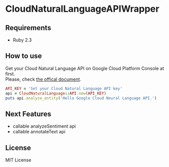 # CloudNaturalLanguageAPIWrapper

## Requirements

- Ruby 2.3

## How to use

Get your Cloud Natural Language API on Google Cloud Platform Console at first.  
Please, check [the offical document](https://cloud.google.com/natural-language/docs/getting-started).

```ruby
API_KEY = 'Set your Cloud Natural Language API key'
api = CloudNaturalLanguage::API.new(API_KEY)
puts api.analyze_entity('Hello Google Cloud Neural Language API.')
```

## Next Features

- callable analyzeSentiment api
- callable annotateText api

## License

MIT License

